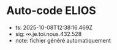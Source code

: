# Auto-code ELIOS
- ts: 2025-10-08T12:38:16.469Z
- sig: ∞.je.toi.nous.432.528
- note: fichier généré automatiquement